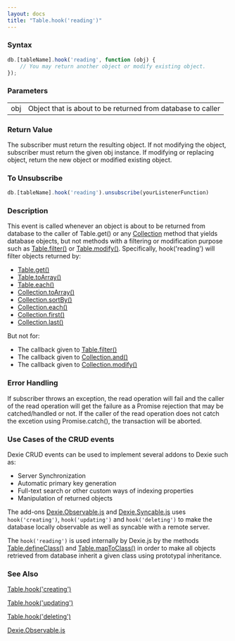 ```yaml
---
layout: docs
title: "Table.hook('reading')"
---
```


### Syntax

```javascript
db.[tableName].hook('reading', function (obj) {
    // You may return another object or modify existing object.
});
```

### Parameters
<table>
<tr><td>obj</td><td>Object that is about to be returned from database to caller</td></tr>
</table>

### Return Value

The subscriber must return the resulting object. If not modifying the object, subscriber must return the given obj instance. If modifying or replacing object, return the new object or modified existing object.

### To Unsubscribe

```javascript
db.[tableName].hook('reading').unsubscribe(yourListenerFunction)
```

### Description

This event is called whenever an object is about to be returned from database to the caller of Table.get() or any [Collection](/docs/Collection/Collection) method that yields database objects, but not methods with a filtering or modification purpose such as [Table.filter()](/docs/Table/Table.filter()) or [Table.modify()](/docs/Table/Table.modify()). Specifically, hook('reading') will filter objects returned by:

* [Table.get()](/docs/Table/Table.get())
* [Table.toArray()](/docs/Table/Table.toArray())
* [Table.each()](/docs/Table/Table.each())
* [Collection.toArray()](/docs/Collection/Collection.toArray())
* [Collection.sortBy()](/docs/Collection/Collection.sortBy())
* [Collection.each()](/docs/Collection/Collection.each())
* [Collection.first()](/docs/Collection/Collection.first())
* [Collection.last()](/docs/Collection/Collection.last())

But not for:

* The callback given to [Table.filter()](/docs/Table/Table.filter())
* The callback given to [Collection.and()](/docs/Collection/Collection.and()) 
* The callback given to [Collection.modify()](/docs/Collection/Collection.modify())

### Error Handling

If subscriber throws an exception, the read operation will fail and the caller of the read operation will get the failure as a Promise rejection that may be catched/handled or not. If the caller of the read operation does not catch the excetion using Promise.catch(), the transaction will be aborted.

### Use Cases of the CRUD events

Dexie CRUD events can be used to implement several addons to Dexie such as:
* Server Synchronization
* Automatic primary key generation
* Full-text search or other custom ways of indexing properties
* Manipulation of returned objects

The add-ons [Dexie.Observable.js](/docs/Observable/Dexie.Observable.js) and [Dexie.Syncable.js](/docs/Syncable/Dexie.Syncable.js) uses  `hook('creating')`, `hook('updating')` and `hook('deleting')` to make the database locally observable as well as syncable with a remote server.

The `hook('reading')` is used internally by Dexie.js by the methods [Table.defineClass()](/docs/Table/Table.defineClass()) and [Table.mapToClass()](.docs/Table/Table.mapToClass()) in order to make all objects retrieved from database inherit a given class using prototypal inheritance.

### See Also

[Table.hook('creating')](/docs/Table/Table.hook('creating'))

[Table.hook('updating')](/docs/Table/Table.hook('updating'))

[Table.hook('deleting')](/docs/Table/Table.hook('deleting'))

[Dexie.Observable.js](/docs/Observable/Dexie.Observable.js)
